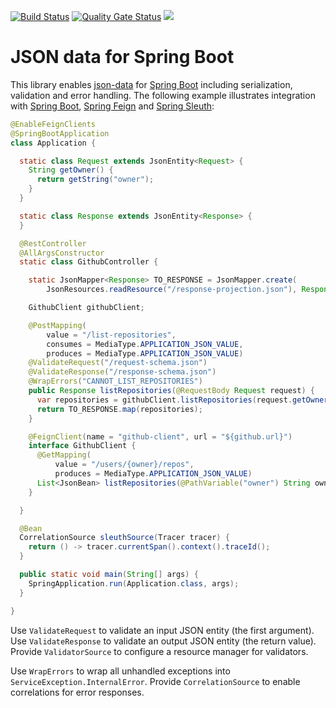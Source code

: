 [![Build Status](https://travis-ci.org/hrytsenko/json-data-spring-boot.svg?branch=master)](https://travis-ci.org/hrytsenko/json-data-spring-boot)
[![Quality Gate Status](https://sonarcloud.io/api/project_badges/measure?project=hrytsenko_json-data-spring-boot&metric=alert_status)](https://sonarcloud.io/dashboard?id=hrytsenko_json-data-spring-boot)
[![](https://jitpack.io/v/hrytsenko/json-data-spring-boot.svg)](https://jitpack.io/#hrytsenko/json-data-spring-boot)

# JSON data for Spring Boot

This library enables [json-data] for [Spring Boot] including serialization, validation and error handling.
The following example illustrates integration with [Spring Boot], [Spring Feign] and [Spring Sleuth]:

```java
@EnableFeignClients
@SpringBootApplication
class Application {

  static class Request extends JsonEntity<Request> {
    String getOwner() {
      return getString("owner");
    }
  }

  static class Response extends JsonEntity<Response> {
  }

  @RestController
  @AllArgsConstructor
  static class GithubController {

    static JsonMapper<Response> TO_RESPONSE = JsonMapper.create(
        JsonResources.readResource("/response-projection.json"), Response::new);

    GithubClient githubClient;

    @PostMapping(
        value = "/list-repositories",
        consumes = MediaType.APPLICATION_JSON_VALUE,
        produces = MediaType.APPLICATION_JSON_VALUE)
    @ValidateRequest("/request-schema.json")
    @ValidateResponse("/response-schema.json")
    @WrapErrors("CANNOT_LIST_REPOSITORIES")
    public Response listRepositories(@RequestBody Request request) {
      var repositories = githubClient.listRepositories(request.getOwner());
      return TO_RESPONSE.map(repositories);
    }

    @FeignClient(name = "github-client", url = "${github.url}")
    interface GithubClient {
      @GetMapping(
          value = "/users/{owner}/repos",
          produces = MediaType.APPLICATION_JSON_VALUE)
      List<JsonBean> listRepositories(@PathVariable("owner") String owner);
    }

  }

  @Bean
  CorrelationSource sleuthSource(Tracer tracer) {
    return () -> tracer.currentSpan().context().traceId();
  }

  public static void main(String[] args) {
    SpringApplication.run(Application.class, args);
  }

}
```

Use `ValidateRequest` to validate an input JSON entity (the first argument).
Use `ValidateResponse` to validate an output JSON entity (the return value).
Provide `ValidatorSource` to configure a resource manager for validators.

Use `WrapErrors` to wrap all unhandled exceptions into `ServiceException.InternalError`.
Provide `CorrelationSource` to enable correlations for error responses.

[json-data]: https://github.com/hrytsenko/json-data
[Spring Boot]: https://spring.io/projects/spring-boot
[Spring Feign]: https://spring.io/projects/spring-cloud-openfeign
[Spring Sleuth]: https://spring.io/projects/spring-cloud-sleuth
